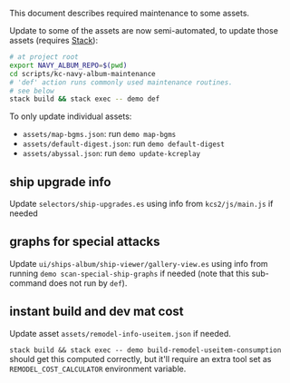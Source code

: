 This document describes required maintenance to some assets.

Update to some of the assets are now semi-automated, to update those assets (requires [Stack](https://haskellstack.org/)):

```sh
# at project root
export NAVY_ALBUM_REPO=$(pwd)
cd scripts/kc-navy-album-maintenance
# 'def' action runs commonly used maintenance routines.
# see below
stack build && stack exec -- demo def
```

To only update individual assets:

- `assets/map-bgms.json`: run `demo map-bgms`
- `assets/default-digest.json`: run `demo default-digest`
- `assets/abyssal.json`: run `demo update-kcreplay`

## ship upgrade info

Update `selectors/ship-upgrades.es` using info from `kcs2/js/main.js` if needed

## graphs for special attacks

Update `ui/ships-album/ship-viewer/gallery-view.es` using info from running `demo scan-special-ship-graphs` if needed
(note that this sub-command does not run by `def`).

## instant build and dev mat cost

Update asset `assets/remodel-info-useitem.json` if needed.

`stack build && stack exec -- demo build-remodel-useitem-consumption` should get this computed correctly,
but it'll require an extra tool set as `REMODEL_COST_CALCULATOR` environment variable.

